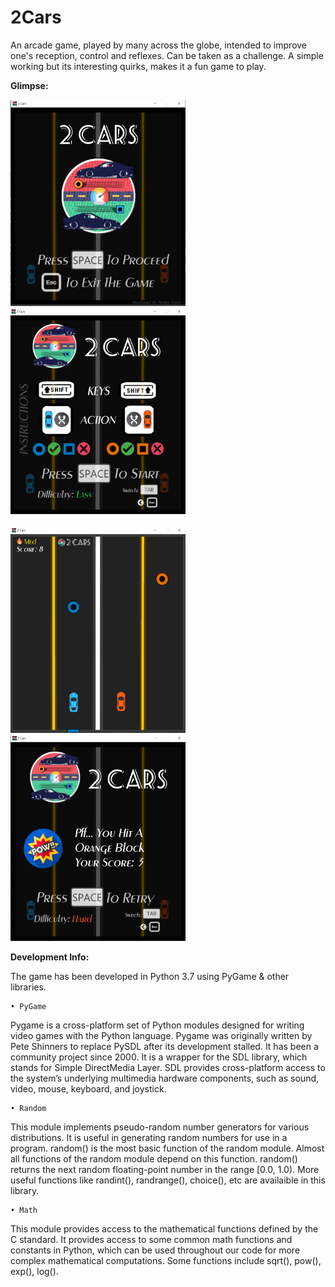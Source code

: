 # 2Cars
 An arcade game, played by many across the globe, intended to improve one's reception, control and reflexes. Can be taken as a challenge. A simple working but its interesting quirks, makes it a fun game to play.

<B> Glimpse: </B>

<img src="Screenshots/Main1.png" alt="2Cars 1" width="280" height="330"/> &nbsp; &nbsp; <img src="Screenshots/Main2.png" alt="2Cars 2" width="280" height="330"/>
<br><br>
<img src="Screenshots/Main4.png" alt="2Cars 3" width="280" height="330"/> &nbsp; &nbsp; <img src="Screenshots/Main5.png" alt="2Cars 4" width="280" height="330"/>

<B> Development Info: </B>

The game has been developed in Python 3.7 using PyGame & other libraries.

    • PyGame 
Pygame is a cross-platform set of Python modules designed for writing video games with the Python language. Pygame was originally written by Pete Shinners to replace PySDL after its development stalled. It has been a community project since 2000. It is a wrapper for the SDL library, which stands for Simple DirectMedia Layer. SDL provides cross-platform access to the system’s underlying multimedia hardware components, such as sound, video, mouse, keyboard, and joystick. 

    • Random
This module implements pseudo-random number generators for various distributions. It is useful in generating random numbers for use in a program. random() is the most basic function of the random module. Almost all functions of the random module depend on this function. random() returns the next random floating-point number in the range [0.0, 1.0). More useful functions like randint(), randrange(), choice(), etc are availaible in this library.

    • Math
This module provides access to the mathematical functions defined by the C standard. It provides access to some common math functions and constants in Python, which can be used throughout our code for more complex mathematical computations. Some functions include sqrt(), pow(), exp(), log().

